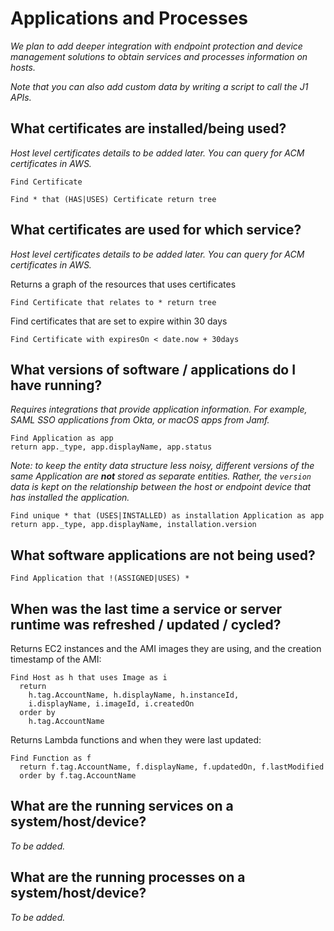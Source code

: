 # Applications and Processes

_We plan to add deeper integration with endpoint protection and device management
solutions to obtain services and processes information on hosts._

_Note that you can also add custom data by writing a script to call the J1 APIs._

## What certificates are installed/being used?

_Host level certificates details to be added later. You can query for ACM
certificates in AWS._

```j1ql
Find Certificate
```

```j1ql
Find * that (HAS|USES) Certificate return tree
```

## What certificates are used for which service?

_Host level certificates details to be added later. You can query for ACM
certificates in AWS._

Returns a graph of the resources that uses certificates

```j1ql
Find Certificate that relates to * return tree
```

Find certificates that are set to expire within 30 days

```j1ql
Find Certificate with expiresOn < date.now + 30days
```

## What versions of software / applications do I have running?

_Requires integrations that provide application information. For example, SAML
SSO applications from Okta, or macOS apps from Jamf._

```j1ql
Find Application as app
return app._type, app.displayName, app.status
```

_Note: to keep the entity data structure less noisy, different versions of the
same Application are **not** stored as separate entities. Rather, the `version`
data is kept on the relationship between the host or endpoint device that has
installed the application._

```j1ql
Find unique * that (USES|INSTALLED) as installation Application as app
return app._type, app.displayName, installation.version
```

## What software applications are not being used?

```j1ql
Find Application that !(ASSIGNED|USES) *
```

## When was the last time a service or server runtime was refreshed / updated / cycled?

Returns EC2 instances and the AMI images they are using, and the
creation timestamp of the AMI:

```j1ql
Find Host as h that uses Image as i
  return
    h.tag.AccountName, h.displayName, h.instanceId,
    i.displayName, i.imageId, i.createdOn
  order by
    h.tag.AccountName
```

Returns Lambda functions and when they were last updated:

```j1ql
Find Function as f
  return f.tag.AccountName, f.displayName, f.updatedOn, f.lastModified
  order by f.tag.AccountName
```

## What are the running services on a system/host/device?

_To be added._

## What are the running processes on a system/host/device?

_To be added._

